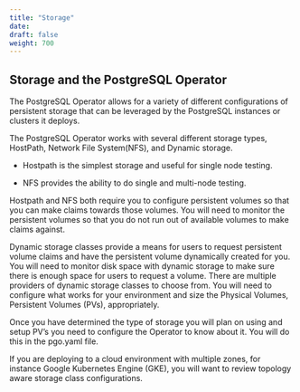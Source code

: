 ```yaml
---
title: "Storage"
date:
draft: false
weight: 700
---
```


## Storage and the PostgreSQL Operator

The PostgreSQL Operator allows for a variety of different configurations of persistent storage that can be leveraged by the PostgreSQL instances or clusters it deploys.

The PostgreSQL Operator works with several different storage types, HostPath, Network File System(NFS), and Dynamic storage.

* Hostpath is the simplest storage and useful for single node testing.

* NFS provides the ability to do single and multi-node testing.  

Hostpath and NFS both require you to configure persistent volumes so that you can make claims towards those volumes.  You will need to monitor the persistent volumes so that you do not run out of available volumes to make claims against.

Dynamic storage classes provide a means for users to request persistent volume claims and have the persistent volume dynamically created for you. You will need to monitor disk space with dynamic storage to make sure there is enough space for users to request a volume. There are multiple providers of dynamic storage classes to choose from. You will need to configure what works for your environment and size the Physical Volumes, Persistent Volumes (PVs), appropriately.

Once you have determined the type of storage you will plan on using and setup PV’s you need to configure the Operator to know about it.  You will do this in the pgo.yaml file.  

If you are deploying to a cloud environment with multiple zones, for instance Google Kubernetes Engine (GKE), you will want to review topology aware storage class configurations.
